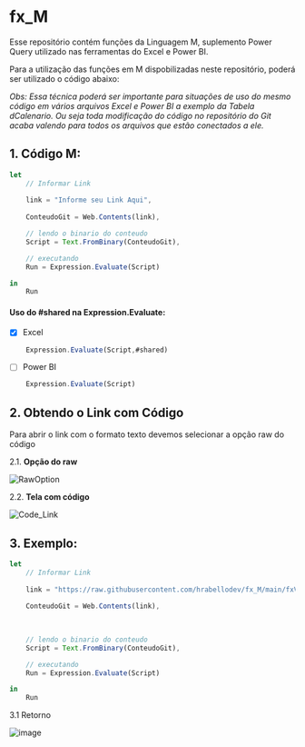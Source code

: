# fx_M



Esse repositório contém funções da Linguagem M, suplemento Power Query utilizado nas ferramentas do Excel e Power BI. 

Para a utilização das funções em M dispobilizadas neste repositório, poderá ser utilizado o código abaixo:

*Obs: Essa técnica poderá ser importante para situações de uso do mesmo código em vários arquivos Excel e Power BI a exemplo da Tabela dCalenario.
Ou seja toda modificação do código no repositório do Git acaba valendo para todos os arquivos que estão conectados a ele.*

## 1. Código M:


```js
let
    // Informar Link
    
    link = "Informe seu Link Aqui",
    
    ConteudoGit = Web.Contents(link),

    // lendo o binario do conteudo
    Script = Text.FromBinary(ConteudoGit),

    // executando
    Run = Expression.Evaluate(Script)

in
    Run
```

#### Uso do #shared na Expression.Evaluate:

- [x] Excel

~~~~js 
    Expression.Evaluate(Script,#shared)
~~~~
    
- [ ] Power BI

~~~~js 
    Expression.Evaluate(Script)
~~~~

## 2. Obtendo o Link com Código

Para abrir o link com o formato texto devemos selecionar a opção raw do código

2.1. **Opção do raw**

![RawOption](https://github.com/hrabellodev/fx_M/assets/113308786/33a15454-dc5e-4fb6-89cf-d62215f032cc)

2.2. **Tela com código**

![Code_Link](https://github.com/hrabellodev/fx_M/assets/113308786/7b5dfc6c-8b5e-4879-839f-d282defc71bd)

## 3. Exemplo:

```js
let
    // Informar Link
    
    link = "https://raw.githubusercontent.com/hrabellodev/fx_M/main/fxVerificaErro.txt",
    
    ConteudoGit = Web.Contents(link),
    
    

    // lendo o binario do conteudo
    Script = Text.FromBinary(ConteudoGit),

    // executando
    Run = Expression.Evaluate(Script)

in
    Run
```

3.1 Retorno

![image](https://github.com/hrabellodev/fx_M/assets/113308786/87c1e906-aa73-4758-9f43-751024a07055)

